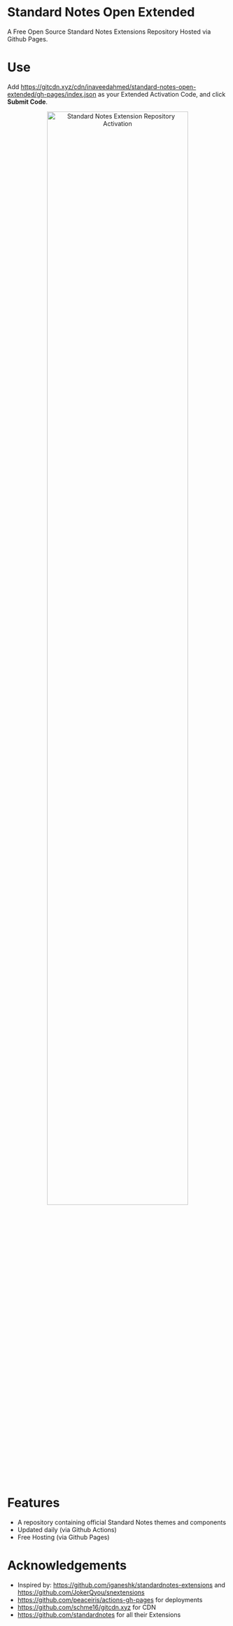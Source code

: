 # Standard Notes Open Extended 
A Free Open Source Standard Notes Extensions Repository Hosted via Github Pages.

# Use 
Add https://gitcdn.xyz/cdn/inaveedahmed/standard-notes-open-extended/gh-pages/index.json as your Extended Activation Code, and click **Submit Code**. 

<p align="center">
	<img alt="Standard Notes Extension Repository Activation" src="https://github.com/inaveedahmed/standard-notes-open-extended/blob/master/assets/activation.png?raw=true" width="80%" />
</p>

# Features
- A repository containing official Standard Notes themes and components  
- Updated daily (via Github Actions)
- Free Hosting (via Github Pages)

# Acknowledgements
- Inspired by: https://github.com/iganeshk/standardnotes-extensions and https://github.com/JokerQyou/snextensions
- https://github.com/peaceiris/actions-gh-pages for deployments
- https://github.com/schme16/gitcdn.xyz for CDN
- https://github.com/standardnotes for all their Extensions
